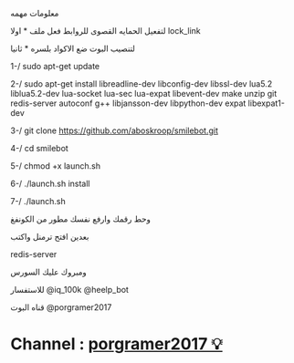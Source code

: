 
معلومات مهمه


لتفعيل الحمايه القصوى للروابط فعل ملف * اولا lock_link


لتنصيب البوت ضع الاكواد بلسره * ثانيا

1-/  sudo apt-get update

2-/  sudo apt-get install libreadline-dev libconfig-dev libssl-dev lua5.2 liblua5.2-dev lua-socket lua-sec lua-expat libevent-dev make unzip git redis-server autoconf g++ libjansson-dev libpython-dev expat libexpat1-dev

3-/  git clone https://github.com/aboskroop/smilebot.git

4-/  cd smilebot

5-/  chmod +x launch.sh

6-/  ./launch.sh install

7-/  ./launch.sh


وحط رقمك وارفع نفسك مطور من الكونفغ 

بعدين افتح ترمنل واكتب 

redis-server

ومبروك عليك السورس

للاستفسار 
@iq_100k
@heelp_bot

قناه البوت
@porgramer2017

# Channel : [porgramer2017 💡 ](https://telegram.me/C9_pro)

